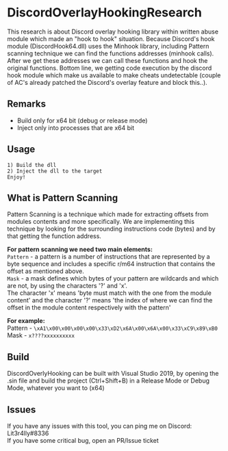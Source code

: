 # DiscordOverlayHookingResearch

This research is about Discord overlay hooking library within written abuse module which made an "hook to hook" situation. 
Because Discord's hook module (DiscordHook64.dll) uses the Minhook library, including Pattern scanning technique we can find the functions addresses (minhook calls).  
After we get these addresses we can call these functions and hook the original functions. 
Bottom line, we getting code execution by the discord hook module which make us available to make cheats undetectable (couple of AC's already patched the Discord's overlay feature and block this..).

## Remarks

- Build only for x64 bit (debug or release mode)
- Inject only into processes that are x64 bit

## Usage

```
1) Build the dll
2) Inject the dll to the target
Enjoy!
```

## What is Pattern Scanning

Pattern Scanning is a technique which made for extracting offsets from modules contents and more specifically.
We are implementing this technique by looking for the surrounding instructions code (bytes) and by that getting the function address.

**For pattern scanning we need two main elements:**  
`Pattern` - a pattern is a number of instructions that are represented by a byte sequence and includes a specific r/m64 instruction that contains the offset as mentioned above.  
`Mask` -  a mask defines which bytes of your pattern are wildcards and which are not, by using the characters '?' and 'x'.  
The character 'x' means 'byte must match with the one from the module content' and  the character '?' means 'the index of where we can find the offset in the module content respectively with the pattern'  

**For example:**  
Pattern - `\xA1\x00\x00\x00\x00\x33\xD2\x6A\x00\x6A\x00\x33\xC9\x89\xB0`  
Mask -  `x????xxxxxxxxxx`  

## Build

DiscordOverlyHooking can be built with Visual Studio 2019, by opening the .sin file and build the project (Ctrl+Shift+B) in a Release Mode or Debug Mode, whatever you want to (x64)

## Issues

If you have any issues with this tool, you can ping me on Discord: Lit3r4lly#8336  
If you have some critical bug, open an PR/Issue ticket
